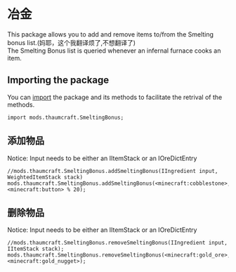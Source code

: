 # 冶金

This package allows you to add and remove items to/from the Smelting bonus list.(妈耶，这个我翻译烦了,不想翻译了)  
The Smelting Bonus list is queried whenever an infernal furnace cooks an item.

## Importing the package

You can [import](/AdvancedFunctions/Import/) the package and its methods to facilitate the retrival of the methods.  
```
import mods.thaumcraft.SmeltingBonus;
```

## 添加物品

Notice: Input needs to be either an IItemStack or an IOreDictEntry

```
//mods.thaumcraft.SmeltingBonus.addSmeltingBonus(IIngredient input, WeightedItemStack stack)
mods.thaumcraft.SmeltingBonus.addSmeltingBonus(<minecraft:cobblestone>, <minecraft:button> % 20);
```


## 删除物品

Notice: Input needs to be either an IItemStack or an IOreDictEntry

```
//mods.thaumcraft.SmeltingBonus.removeSmeltingBonus(IIngredient input, IItemStack stack);
mods.thaumcraft.SmeltingBonus.removeSmeltingBonus(<minecraft:gold_ore>, <minecraft:gold_nugget>);
```

